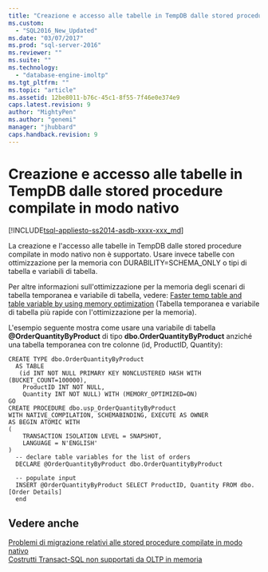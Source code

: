 ```yaml
---
title: "Creazione e accesso alle tabelle in TempDB dalle stored procedure compilate in modo nativo | Microsoft Docs"
ms.custom: 
  - "SQL2016_New_Updated"
ms.date: "03/07/2017"
ms.prod: "sql-server-2016"
ms.reviewer: ""
ms.suite: ""
ms.technology: 
  - "database-engine-imoltp"
ms.tgt_pltfrm: ""
ms.topic: "article"
ms.assetid: 12be8011-b76c-45c1-8f55-7f46e0e374e9
caps.latest.revision: 9
author: "MightyPen"
ms.author: "genemi"
manager: "jhubbard"
caps.handback.revision: 9
---
```

# Creazione e accesso alle tabelle in TempDB dalle stored procedure compilate in modo nativo
[!INCLUDE[tsql-appliesto-ss2014-asdb-xxxx-xxx_md](../../includes/tsql-appliesto-ss2014-asdb-xxxx-xxx-md.md)]

  La creazione e l'accesso alle tabelle in TempDB dalle stored procedure compilate in modo nativo non è supportato. Usare invece tabelle con ottimizzazione per la memoria con DURABILITY=SCHEMA_ONLY o tipi di tabella e variabili di tabella. 

Per altre informazioni sull'ottimizzazione per la memoria degli scenari di tabella temporanea e variabile di tabella, vedere: [Faster temp table and table variable by using memory optimization](../../relational-databases/in-memory-oltp/faster-temp-table-and-table-variable-by-using-memory-optimization.md) (Tabella temporanea e variabile di tabella più rapide con l'ottimizzazione per la memoria).
  
  L'esempio seguente mostra come usare una variabile di tabella **@OrderQuantityByProduct** di tipo **dbo.OrderQuantityByProduct** anziché una tabella temporanea con tre colonne (id, ProductID, Quantity):  
  
```tsql  
CREATE TYPE dbo.OrderQuantityByProduct   
  AS TABLE   
   (id INT NOT NULL PRIMARY KEY NONCLUSTERED HASH WITH (BUCKET_COUNT=100000),   
    ProductID INT NOT NULL,   
    Quantity INT NOT NULL) WITH (MEMORY_OPTIMIZED=ON)  
GO  
CREATE PROCEDURE dbo.usp_OrderQuantityByProduct   
WITH NATIVE_COMPILATION, SCHEMABINDING, EXECUTE AS OWNER  
AS BEGIN ATOMIC WITH   
(  
    TRANSACTION ISOLATION LEVEL = SNAPSHOT,  
    LANGUAGE = N'ENGLISH'  
)  
  -- declare table variables for the list of orders   
  DECLARE @OrderQuantityByProduct dbo.OrderQuantityByProduct  
  
  -- populate input  
  INSERT @OrderQuantityByProduct SELECT ProductID, Quantity FROM dbo.[Order Details]  
  end  
```  
  
## Vedere anche  
 [Problemi di migrazione relativi alle stored procedure compilate in modo nativo](../../relational-databases/in-memory-oltp/migration-issues-for-natively-compiled-stored-procedures.md)   
 [Costrutti Transact-SQL non supportati da OLTP in memoria](../../relational-databases/in-memory-oltp/transact-sql-constructs-not-supported-by-in-memory-oltp.md)  
  
  